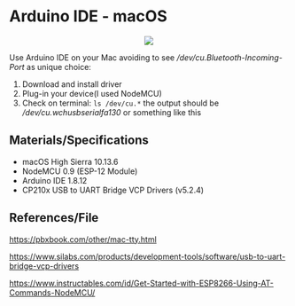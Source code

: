 # Arduino IDE - macOS
<p align="center">
  
<img src="https://user-images.githubusercontent.com/12975980/76038350-adb82800-5f49-11ea-874a-eb749f484662.png">


</p>


Use Arduino IDE on your Mac avoiding  to see _/dev/cu.Bluetooth-Incoming-Port_ as unique choice:
1. Download and install driver
2. Plug-in your device(I used NodeMCU)
3. Check on terminal: `ls /dev/cu.*` the output should be _/dev/cu.wchusbserialfa130_ or something like this

## Materials/Specifications
- macOS High Sierra 10.13.6
- NodeMCU 0.9 (ESP-12 Module)
- Arduino IDE 1.8.12
- CP210x USB to UART Bridge VCP Drivers (v5.2.4)

## References/File
https://pbxbook.com/other/mac-tty.html

https://www.silabs.com/products/development-tools/software/usb-to-uart-bridge-vcp-drivers

https://www.instructables.com/id/Get-Started-with-ESP8266-Using-AT-Commands-NodeMCU/
